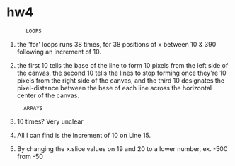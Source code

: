 # hw4

          LOOPS

1.  the 'for' loops runs 38 times, for 38 positions of x between 10 & 390 following an increment of 10.

2.  the first 10 tells the base of the line to form 10 pixels from the left side of the canvas, the second 10
    tells the lines to stop forming once they're 10 pixels from the right side of the canvas, and the third 10
    designates the pixel-distance between the base of each line across the horizontal center of the canvas.
    
    
          ARRAYS
          
1. 10 times? Very unclear

2. All I can find is the Increment of 10 on Line 15.

3. By changing the x.slice values on 19 and 20 to a lower number, ex. -500 from -50
